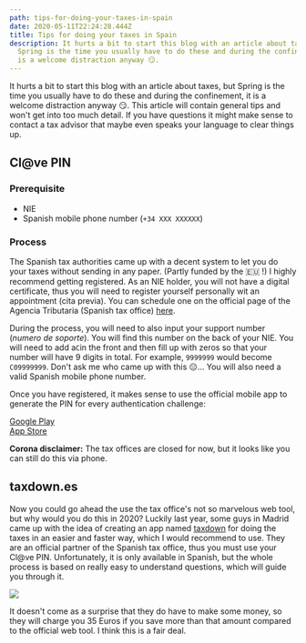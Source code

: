 ```yaml
---
path: tips-for-doing-your-taxes-in-spain
date: 2020-05-11T22:24:28.444Z
title: Tips for doing your taxes in Spain
description: It hurts a bit to start this blog with an article about taxes, but
  Spring is the time you usually have to do these and during the confinement, it
  is a welcome distraction anyway 😏.
---
```

It hurts a bit to start this blog with an article about taxes, but Spring is the time you usually have to do these and during the confinement, it is a welcome distraction anyway :smirk:​. This article will contain general tips and won't get into too much detail. If you have questions it might make sense to contact a tax advisor that maybe even speaks your language to clear things up.

## Cl@ve PIN

### Prerequisite

* NIE
* Spanish mobile phone number (`+34 XXX XXXXXX`)

### Process

The Spanish tax authorities came up with a decent system to let you do your taxes without sending in any paper. (Partly funded by the 🇪🇺 !) I highly recommend getting registered. As an NIE holder, you will not have a digital certificate, thus you will need to register yourself personally wit an appointment (cita previa). You can schedule one on the official page of the Agencia Tributaria (Spanish tax office) [here](https://www.agenciatributaria.es/AEAT.internet/Inicio/La_Agencia_Tributaria/Campanas/_Campanas_/_Cita_previa_/_Cita_previa_.shtml).

During the process, you will need to also input your support number (*numero de soporte*). You will find this number on the back of your NIE. You will need to add a`C`in the front and then fill up with zeros so that your number will have 9 digits in total. For example, `9999999` would become `C09999999`. Don't ask me who came up with this :expressionless:​... You will also need a valid Spanish mobile phone number.

Once you have registered, it makes sense to use the official mobile app to generate the PIN for every authentication challenge:

[Google Play](https://play.google.com/store/apps/details?id=es.aeat.pin24h&hl=en)\
[App Store](https://apps.apple.com/es/app/cl-ve-pin/id842624380)

**Corona disclaimer:** The tax offices are closed for now, but it looks like you can still do this via phone.

## taxdown.es

Now you could go ahead the use the tax office's not so marvelous web tool, but why would you do this in 2020? Luckily last year, some guys in Madrid came up with the idea of creating an app named [taxdown](http://taxdown.es) for doing the taxes in an easier and faster way, which I would recommend to use. They are an official partner of the Spanish tax office, thus you must use your Cl@ve PIN. Unfortunately, it is only available in Spanish, but the whole process is based on really easy to understand questions, which will guide you through it.

![](/assets/image-20200512002139466.png)

It doesn't come as a surprise that they do have to make some money, so they will charge you 35 Euros if you save more than that amount compared to the official web tool. I think this is a fair deal.